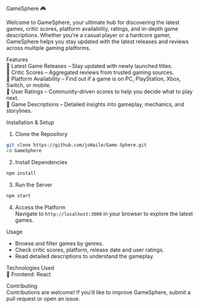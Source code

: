 GameSphere 🎮

Welcome to GameSphere, your ultimate hub for discovering the latest games, critic scores, platform availability, ratings, and in-depth game descriptions. Whether you're a casual player or a hardcore gamer, GameSphere helps you stay updated with the latest releases and reviews across multiple gaming platforms.

Features  
🔹 Latest Game Releases – Stay updated with newly launched titles.  
🔹 Critic Scores – Aggregated reviews from trusted gaming sources.  
🔹 Platform Availability – Find out if a game is on PC, PlayStation, Xbox, Switch, or mobile.  
🔹 User Ratings – Community-driven scores to help you decide what to play next.  
🔹 Game Descriptions – Detailed insights into gameplay, mechanics, and storylines.

Installation & Setup

1.  Clone the Repository

```sh
git clone https://github.com/joHaile/Game-Sphere.git
cd GameSphere
```

2.  Install Dependencies

```sh
npm install
```

3.  Run the Server

```sh
npm start
```

4.  Access the Platform  
    Navigate to `http://localhost:3000` in your browser to explore the latest games.

Usage

- Browse and filter games by genres.
- Check critic scores, platform, release date and user ratings.
- Read detailed descriptions to understand the gameplay.

Technologies Used  
🔹 Frontend: React

Contributing  
Contributions are welcome! If you’d like to improve GameSphere, submit a pull request or open an issue.
